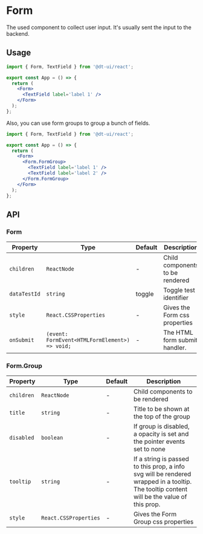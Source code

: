 # Form

The used component to collect user input. It's usually sent the input to the backend.

## Usage

```jsx
import { Form, TextField } from '@dt-ui/react';

export const App = () => {
  return (
    <Form>
      <TextField label='label 1' />
    </Form>
  );
};
```

Also, you can use form groups to group a bunch of fields.

```jsx
import { Form, TextField } from '@dt-ui/react';

export const App = () => {
  return (
    <Form>
      <Form.FormGroup>
        <TextField label='label 1' />
        <TextField label='label 2' />
      </Form.FormGroup>
    </Form>
  );
};
```

## API

### Form

| Property     | Type                                           | Default | Description                     |
| ------------ | ---------------------------------------------- | ------- | ------------------------------- |
| `children`   | `ReactNode`                                    | -       | Child components to be rendered |
| `dataTestId` | `string`                                       | toggle  | Toggle test identifier          |
| `style`      | `React.CSSProperties`                          | -       | Gives the Form css properties   |
| `onSubmit`   | `(event: FormEvent<HTMLFormElement>) => void;` | -       | The HTML form submit handler.   |

### Form.Group

| Property   | Type        | Default | Description                                                                                                                               |
| ---------- | ----------- | ------- | ----------------------------------------------------------------------------------------------------------------------------------------- |
| `children` | `ReactNode` | -       | Child components to be rendered                                                                                                           |
| `title`    | `string`    | -       | Title to be shown at the top of the group                                                                                                 |
| `disabled` | `boolean`   | -       | If group is disabled, a opacity is set and the pointer events set to none                                                                 |
| `tooltip`  | `string`    | -       | If a string is passed to this prop, a info svg will be rendered wrapped in a tooltip. The tooltip content will be the value of this prop. |
| `style`      | `React.CSSProperties`                          | -       | Gives the Form Group css properties   |